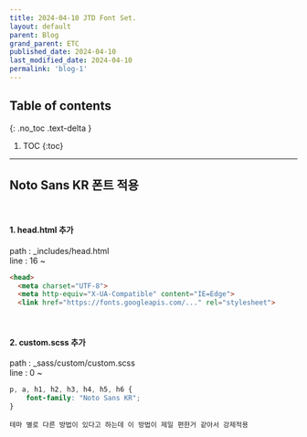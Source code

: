 ```yaml
---
title: 2024-04-10 JTD Font Set.
layout: default
parent: Blog
grand_parent: ETC
published_date: 2024-04-10
last_modified_date: 2024-04-10
permalink: 'blog-1'
---
```

## Table of contents
{: .no_toc .text-delta }

1. TOC
{:toc}
---
## Noto Sans KR 폰트 적용
<br>

#### 1. head.html 추가

path : _includes/head.html<br>
line : 16 ~
```html
<head>
  <meta charset="UTF-8">
  <meta http-equiv="X-UA-Compatible" content="IE=Edge">
  <link href="https://fonts.googleapis.com/..." rel="stylesheet">
```

<br>

#### 2. custom.scss 추가

path : _sass/custom/custom.scss<br>
line : 0 ~
```scss
p, a, h1, h2, h3, h4, h5, h6 {
    font-family: "Noto Sans KR";
}
```

`테마 별로 다른 방법이 있다고 하는데 이 방법이 제일 편한거 같아서 강제적용`